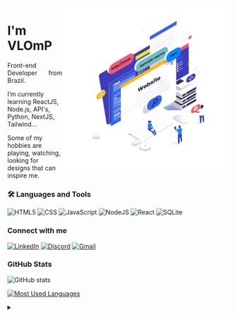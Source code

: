 <img align="right" alt="Developer vector created by macrovector - www.freepik.com" height="380" src="./assets/vector-without-background.png">

<h1> I'm VLOmP </h1>

<p align="justify">Front-end Developer from Brazil.

I’m currently learning ReactJS, Node.js, API's, Python, NextJS, Tailwind...

Some of my hobbies are playing, watching, looking for designs that can inspire me.
</p>

<h3> 🛠 Languages and Tools </h3>

![HTML5](https://img.shields.io/badge/HTML5-E34F26.svg?style=for-the-badge&logo=HTML5&logoColor=white)
![CSS](https://img.shields.io/badge/CSS3-1572B6.svg?style=for-the-badge&logo=CSS3&logoColor=white)
![JavaScript](https://img.shields.io/badge/JavaScript-F7DF1E.svg?style=for-the-badge&logo=JavaScript&logoColor=black)
![NodeJS](https://img.shields.io/badge/Node.js-339933.svg?style=for-the-badge&logo=nodedotjs&logoColor=white)
![React](https://img.shields.io/badge/React-61DAFB.svg?style=for-the-badge&logo=React&logoColor=black)
![SQLite](https://img.shields.io/badge/sqlite-%2307405e.svg?style=for-the-badge&logo=sqlite&logoColor=white)

<h3 align="left">Connect with me</h3>

[![LinkedIn](https://img.shields.io/badge/LinkedIn-0A66C2.svg?style=for-the-badge&logo=LinkedIn&logoColor=white)](https://www.linkedin.com/)
[![Discord](https://img.shields.io/badge/Discord-5865F2.svg?style=for-the-badge&logo=Discord&logoColor=white)](https://www.discord.com/)
[![Gmail](https://img.shields.io/badge/Gmail-EA4335.svg?style=for-the-badge&logo=Gmail&logoColor=white)](https://www.gmail.com/)

<h3 align="left">GitHub Stats</h3>

![GitHub stats](https://github-readme-stats-git-masterrstaa-rickstaa.vercel.app/api?username=vlomp&hide_title=true&show_icons=true&include_all_commits=false&count_private=true&line_height=25&hide=issues&bg_color=000&title_color=66D&text_color=FFF&border_radius=8&border_color=66Dc&icon_color=66D&theme=jolly)

[![Most Used Languages](https://github-readme-stats-git-masterrstaa-rickstaa.vercel.app/api/top-langs/?username=vlomp&line_height=10&card_width=290&layout=compact&hide_title=false&count_private=true&langs_count=4&show_icons=true&title_color=66D&hide=html,css&bg_color=000&text_color=8B8B8B&border_radius=8&border_color=66D&count_private=true)](https://github.com/vlomp/github-readme-stats)
<br>

<details align="left">
  <summary></summary> 
  - Badges by <a href="https://shields.io/">shields.io</a><br>
  - Developer vector created by <a href="https://www.freepik.com/author/macrovector">macrovector - www.freepik.com</a> (edited by author)
</details>